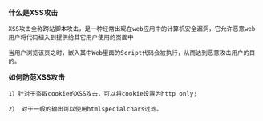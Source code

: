 **什么是XSS攻击**

    XSS攻击全称跨站脚本攻击，是一种经常出现在web应用中的计算机安全漏洞，它允许恶意web用户将代码植入到提供给其它用户使用的页面中
     
    当用户浏览该页之时，嵌入其中Web里面的Script代码会被执行，从而达到恶意攻击用户的目的。 
    
    
**如何防范XSS攻击**

    1）针对于盗取cookie的XSS攻击，可以将cookie设置为http only;
      
    2） 对于一般的输出可以使用htmlspecialchars过滤。
